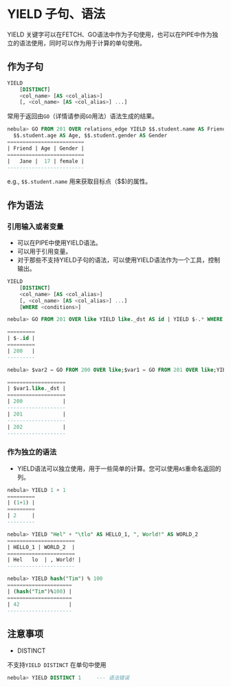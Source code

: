 # YIELD 子句、语法

YIELD 关键字可以在FETCH、GO语法中作为子句使用，也可以在PIPE中作为独立的语法使用，同时可以作为用于计算的单句使用。

## 作为子句

```sql
YIELD
    [DISTINCT]
    <col_name> [AS <col_alias>]
    [, <col_name> [AS <col_alias>] ...]
```

常用于返回由`GO`（详情请参阅`GO`用法）语法生成的结果。

```SQL
nebula> GO FROM 201 OVER relations_edge YIELD $$.student.name AS Friend, \
  $$.student.age AS Age, $$.student.gender AS Gender
=========================
| Friend | Age | Gender |
=========================
|   Jane |  17 | female |
-------------------------
```

e.g., `$$.student.name` 用来获取目标点（$$)的属性。

## 作为语法

### 引用输入或者变量

- 可以在PIPE中使用YIELD语法。
- 可以用于引用变量。
- 对于那些不支持YIELD子句的语法，可以使用YIELD语法作为一个工具，控制输出。

```sql
YIELD
    [DISTINCT]
    <col_name> [AS <col_alias>]
    [, <col_name> [AS <col_alias>] ...]
    [WHERE <conditions>]
```

```SQL
nebula> GO FROM 201 OVER like YIELD like._dst AS id | YIELD $-.* WHERE $-.id == 200;

=========
| $-.id |
=========
| 200   |
---------

nebula> $var2 = GO FROM 200 OVER like;$var1 = GO FROM 201 OVER like;YIELD $var1.* UNION YIELD $var2.*;

===================
| $var1.like._dst |
===================
| 200             |
-------------------
| 201             |
-------------------
| 202             |
-------------------
```

### 作为独立的语法

- YIELD语法可以独立使用，用于一些简单的计算。您可以使用`AS`重命名返回的列。

```sql
nebula> YIELD 1 + 1
=========
| (1+1) |
=========
| 2     |
---------

nebula> YIELD "Hel" + "\tlo" AS HELLO_1, ", World!" AS WORLD_2
======================
| HELLO_1 | WORLD_2  |
======================
| Hel	lo  | , World! |
----------------------

nebula> YIELD hash("Tim") % 100
=====================
| (hash("Tim")%100) |
=====================
| 42                |
---------------------

```

## 注意事项

* DISTINCT

不支持`YIELD DISTINCT` 在单句中使用

```SQL
nebula> YIELD DISTINCT 1     --- 语法错误
```

